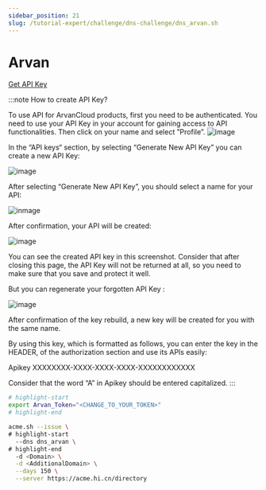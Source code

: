 ```yaml
---
sidebar_position: 21
slug: /tutorial-expert/challenge/dns-challenge/dns_arvan.sh
---
```


# Arvan

<p><a href="https://accounts.arvancloud.com/login?lang=en" className="button button--secondary button--lg text--no-decoration">Get API Key</a></p>

:::note How to create API Key?

To use API for ArvanCloud products, first you need to be authenticated. You need to use your API Key in your account for gaining access to API functionalities. Then click on your name and select ”Profile”.
![image](https://help.arvancloud.com/hc/article_attachments/360011156539/change-information-1.png)

In the “API keys“ section, by selecting “Generate New API Key” you can create a new API Key:

![image](https://help.arvancloud.com/hc/article_attachments/360011156599/api-key-2.png)

After selecting  “Generate New API Key”, you should select a name for your API:

![inmage](https://help.arvancloud.com/hc/article_attachments/360011156639/api-key-3.png)

After confirmation, your API will be created:

![image](https://help.arvancloud.com/hc/article_attachments/360011156739/api-key-4.png)

You can see the created API key in this screenshot. Consider that after closing this page, the API Key will not be returned at all, so you need to make sure that you save and protect it well.

But you can regenerate your forgotten API Key :

![image](https://help.arvancloud.com/hc/article_attachments/360011156819/api-key-5.png)

After confirmation of the key rebuild, a new key will be created for you with the same name.

By using this key, which is formatted as follows, you can enter the key in the HEADER, of the authorization section and use its APIs easily:

Apikey XXXXXXXX-XXXX-XXXX-XXXX-XXXXXXXXXXXX

Consider that the word “A” in Apikey should be entered capitalized.
:::


```bash
# highlight-start
export Arvan_Token="<CHANGE_TO_YOUR_TOKEN>"
# highlight-end

acme.sh --issue \
# highlight-start
  --dns dns_arvan \
# highlight-end
  -d <Domain> \
  -d <AdditionalDomain> \
  --days 150 \
  --server https://acme.hi.cn/directory
```
